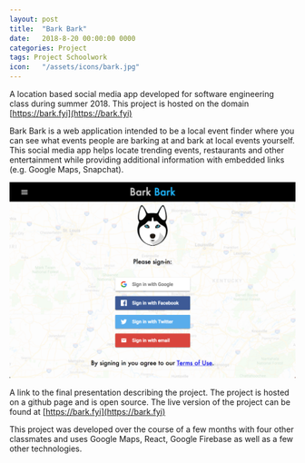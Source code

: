 ```yaml
---
layout: post
title:  "Bark Bark"
date:   2018-8-20 00:00:00 0000
categories: Project
tags: Project Schoolwork
icon:   "/assets/icons/bark.jpg"
---
```


A location based social media app developed for software engineering class during summer 2018. This project is hosted on the domain [https://bark.fyi](https://bark.fyi)

Bark Bark is a web application intended to be a local event finder where you can see what events people are barking at and bark at local events yourself. This social media app helps locate trending events, restaurants and other entertainment while providing additional information with embedded links (e.g. Google Maps, Snapchat).

![Website Homepage](/assets/projects/bark-bark/bark-homepage.png)

A link to the final presentation describing the project. The project is hosted on a github page and is open source. The live version of the project can be found at [https://bark.fyi](https://bark.fyi)

This project was developed over the course of a few months with four other classmates and uses Google Maps, React, Google Firebase as well as a few other technologies.
